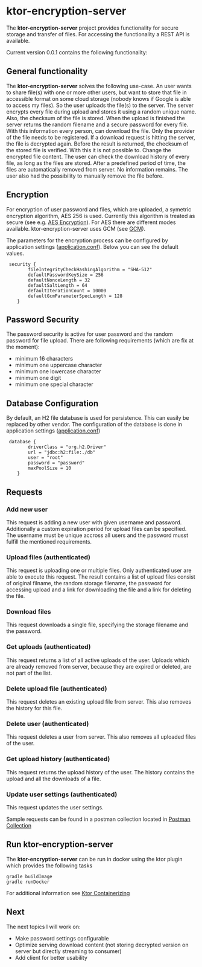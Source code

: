# ktor-encryption-server

The **ktor-encryption-server** project provides functionality for secure storage and transfer of files. For accessing the functionality a REST API is available.

Current version 0.0.1 contains the following functionality:

## General functionality
The **ktor-encryption-server** solves the following use-case. An user wants to share file(s) with one or more
other users, but want to store that file in accessible format on some cloud storage (nobody knows
if Google is able to access my files). So the user uploads the file(s) to the server. The server encrypts every
file during upload and stores it using a random unique name. Also, the checksum of the file is stored. When
the upload is finished the server returns the random filename and a secure password for every file. With
this information every person, can download the file. Only the provider of the file needs to be 
registered. If a download request is hitting the server, the file is decrypted again. Before the result is returned, 
the checksum of the stored file is verified. With this it is not possible to. Change the encrypted file content.
The user can check the download history of every file, as long as the files are stored. After a predefined period
of time, the files are automatically removed from server. No information remains. The user also had the possibility
to manually remove the file before. 

## Encryption 
For encryption of user password and files, which are uploaded, a symetric encryption algorithm,  AES 256 is used. Currently this algorithm
is treated as secure (see e.g. [AES Encryption]([https://www.clickssl.net/blog/256-bit-encryption)). For AES there are different modes available. ktor-encryption-server
uses  GCM (see [GCM](https://csrc.nist.rip/groups/ST/toolkit/BCM/documents/proposedmodes/gcm/gcm-spec.pdf&ved=2ahUKEwjfgvOrnuX6AhVnwAIHHVoiB34QFnoECEsQAQ&usg=AOvVaw1_5XL9BOHPgCHR9qPGEI0I)).

The parameters for the encryption process can be configured by application settings ([application.conf](src/main/resources/application.conf)). Below
you can see the default values.

```
 security {
        fileIntegrityCheckHashingAlgorithm = "SHA-512"
        defaultPasswordKeySize = 256
        defaultNonceLength = 32
        defaultSaltLength = 64
        defaultIterationCount = 10000
        defaultGcmParameterSpecLength = 128
    }
 ```

## Password Security
The password security is active for user password and the random password for file upload.
There are following requirements (which are fix at the moment):
- minimum 16 characters
- minimum one uppercase character
- minimum one lowercase character
- minimum one digit
- minimum one special character

## Database Configuration
By default, an H2 file database is used for persistence. This can easily be replaced by other vendor. The configuration of the database is 
done in application settings ([application.conf](src/main/resources/application.conf))

```
 database {
        driverClass = "org.h2.Driver"
        url = "jdbc:h2:file:./db"
        user = "root"
        password = "password"
        maxPoolSize = 10
    }    
```

## Requests

### Add new user

This request is adding a new user with given username and password. Additionally a custom expiration period for upload files can be specified.
The username must be unique accross all users and the password musst fulfill the mentioned
requirements.

### Upload files (authenticated)

This request is uploading one or multiple files. Only authenticated user are able to execute this request. The result contains a list of upload files consist of original 
filname, the random storage filename, the password for accessing upload and a link for downloading the file and a link for deleting the file.

### Download files

This request downloads a single file, specifying the storage filename and the password.

### Get uploads (authenticated)

This request returns a list of all active uploads of the user. Uploads which are already removed from server, because they are expired or deleted, 
are not part of the list.

### Delete upload file (authenticated)

This request deletes an existing upload file from server. This also removes the history for this file.

### Delete user (authenticated)

This request deletes a user from server. This also removes all uploaded files of the user.

### Get upload history (authenticated)

This request returns the upload history of the user. The history contains the upload and all the downloads of a file.

### Update user settings (authenticated)

This request updates the user settings.


Sample requests can be found in a postman collection located in [Postman Collection](postman/KtorEncryptionServer.postman_collection.json)

## Run ktor-encryption-server
The **ktor-encryption-server** can be run in docker using the ktor plugin which provides the following
tasks

```
gradle buildImage
gradle runDocker
```

For additional information see [Ktor Containerizing](https://ktor.io/docs/docker.html#name-tag)

## Next

The next topics I will work on:
- Make password settings configurable
- Optimize serving download content (not storing decrypted version on server but directly streaming to consumer)
- Add client for better usability